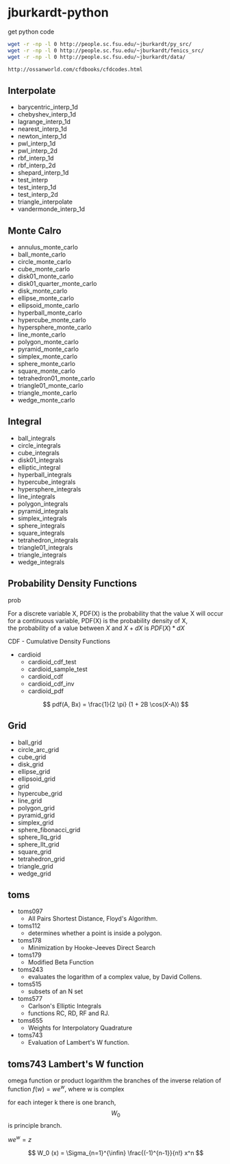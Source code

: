 # jburkardt-python

get python code

```bash
wget -r -np -l 0 http://people.sc.fsu.edu/~jburkardt/py_src/
wget -r -np -l 0 http://people.sc.fsu.edu/~jburkardt/fenics_src/
wget -r -np -l 0 http://people.sc.fsu.edu/~jburkardt/data/

http://ossanworld.com/cfdbooks/cfdcodes.html
```

## Interpolate

- barycentric_interp_1d
- chebyshev_interp_1d
- lagrange_interp_1d
- nearest_interp_1d
- newton_interp_1d
- pwl_interp_1d
- pwl_interp_2d
- rbf_interp_1d
- rbf_interp_2d
- shepard_interp_1d
- test_interp
- test_interp_1d
- test_interp_2d
- triangle_interpolate
- vandermonde_interp_1d

## Monte Calro

- annulus_monte_carlo
- ball_monte_carlo
- circle_monte_carlo
- cube_monte_carlo
- disk01_monte_carlo
- disk01_quarter_monte_carlo
- disk_monte_carlo
- ellipse_monte_carlo
- ellipsoid_monte_carlo
- hyperball_monte_carlo
- hypercube_monte_carlo
- hypersphere_monte_carlo
- line_monte_carlo
- polygon_monte_carlo
- pyramid_monte_carlo
- simplex_monte_carlo
- sphere_monte_carlo
- square_monte_carlo
- tetrahedron01_monte_carlo
- triangle01_monte_carlo
- triangle_monte_carlo
- wedge_monte_carlo

## Integral

- ball_integrals
- circle_integrals
- cube_integrals
- disk01_integrals
- elliptic_integral
- hyperball_integrals
- hypercube_integrals
- hypersphere_integrals
- line_integrals
- polygon_integrals
- pyramid_integrals
- simplex_integrals
- sphere_integrals
- square_integrals
- tetrahedron_integrals
- triangle01_integrals
- triangle_integrals
- wedge_integrals

## Probability Density Functions

prob

For a discrete variable X, PDF(X) is the probability that the value X will occur  
for a continuous variable, PDF(X) is the probability density of X,  
the probability of a value between $X$ and $X+dX$ is $PDF(X) * dX$

CDF - Cumulative Density Functions  

- cardioid
  - cardioid_cdf_test
  - cardioid_sample_test
  - cardioid_cdf
  - cardioid_cdf_inv
  - cardioid_pdf

$$ pdf(A, Bx) = \frac{1}{2 \pi} (1 + 2B \cos(X-A)) $$

## Grid

- ball_grid
- circle_arc_grid
- cube_grid
- disk_grid
- ellipse_grid
- ellipsoid_grid
- grid
- hypercube_grid
- line_grid
- polygon_grid
- pyramid_grid
- simplex_grid
- sphere_fibonacci_grid
- sphere_llq_grid
- sphere_llt_grid
- square_grid
- tetrahedron_grid
- triangle_grid
- wedge_grid

## toms

- toms097
  - All Pairs Shortest Distance, Floyd's Algorithm.
- toms112
  - determines whether a point is inside a polygon.
- toms178
  - Minimization by Hooke-Jeeves Direct Search
- toms179
  - Modified Beta Function
- toms243
  - evaluates the logarithm of a complex value, by David Collens.
- toms515
  - subsets of an N set
- toms577
  - Carlson's Elliptic Integrals
  - functions RC, RD, RF and RJ.
- toms655
  - Weights for Interpolatory Quadrature
- toms743
  - Evaluation of Lambert's W function.

## toms743 Lambert's W function

omega function or product logarithm
the branches of the inverse relation of function $f(w)=w e^w$, where w is complex

for each integer k there is one branch, $$W_0$$ is principle branch.

$w e^w = z$

$$ W_0 (x) = \Sigma_{n=1}^{\infin} \frac{(-1)^{n-1}}{n!} x^n $$
